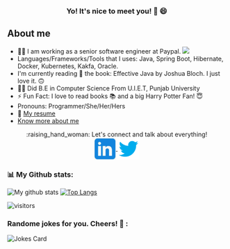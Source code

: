 
### <p align="center"> Yo! It's nice to meet you! 👋 :smile: </p>

<!---[<img src="https://github.com/upasana05ghosh/upasana05ghosh/blob/main/Yo.gif" title="Yo"/>](https://upasana05ghosh.github.io/) --->

## About me
- :technologist: I am working as a senior software engineer at Paypal. <img src="https://media.giphy.com/media/WUlplcMpOCEmTGBtBW/giphy.gif" width="30">
- Languages/Frameworks/Tools that I uses: Java, Spring Boot, Hibernate, Docker, Kubernetes, Kakfa, Oracle.
- I'm currently reading :blue_book: the book: Effective Java by Joshua Bloch. I just love it. :upside_down_face:
- :woman_student: Did B.E in Computer Science From U.I.E.T, Punjab University
- ⚡ Fun Fact: I love to read books :books: and a big Harry Potter Fan! :innocent:
- Pronouns: Programmer/She/Her/Hers
- 📝 [My resume](https://github.com/upasana05ghosh/upasana05ghosh/blob/main/UpasanaResume.pdf)
- [Know more about me](https://upasana05ghosh.github.io/)

<p align="center"> 
:raising_hand_woman: Let's connect and talk about everything!  <br>
  <a href="https://www.linkedin.com/in/upasana05ghosh">
       <img src="https://github.com/upasana05ghosh/upasana05ghosh.github.io/blob/master/img/linkedin.jpg" height="50em" align="center" alt="LinkedIn" title="Follow me on Linkedin">
  </a>
    <a href="https://twitter.com/upaa005">
       <img src="https://github.com/upasana05ghosh/upasana05ghosh.github.io/blob/master/img/twitter-logo-small.png" height="50em" align="center" alt="Twitter" title="Follow me on Twitter">
  </a>
 </p>

  
### :bar_chart: My Github stats:
![My github stats](https://github-readme-stats.vercel.app/api?username=upasana05ghosh&count_private=true&show_icons=true&theme=midnight-purple&hide=issues,contribs)
[![Top Langs](https://github-readme-stats.vercel.app/api/top-langs/?username=upasana05ghosh&layout=compact&text_color=daf7dc&bg_color=151515)](https://github.com/upasana05ghosh/github-readme-stats)

![visitors](https://visitor-badge.glitch.me/badge?page_id=upasana05ghosh.upasana05ghosh)

### Randome jokes for you. Cheers! :clinking_glasses: :
<img src="https://readme-jokes.vercel.app/api" alt="Jokes Card" />
